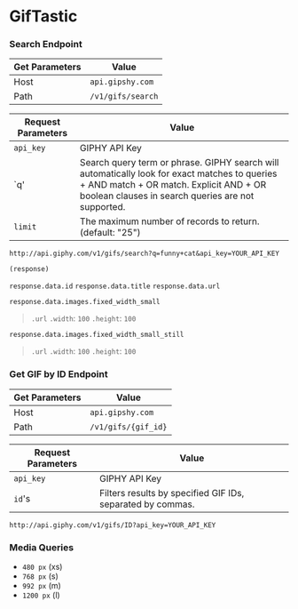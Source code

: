 # GifTastic

### Search Endpoint

|Get Parameters|Value|
|---|---|
| Host | `api.gipshy.com` |
| Path | `/v1/gifs/search` |

|Request Parameters|Value|
|---|---|
|`api_key`|GIPHY API Key |
|`q'| Search query term or phrase. GIPHY search will automatically look for exact matches to queries + AND match + OR match. Explicit AND + OR boolean clauses in search queries are not supported.|
|`limit`|The maximum number of records to return. (default: "25")

`http://api.giphy.com/v1/gifs/search?q=funny+cat&api_key=YOUR_API_KEY`

`(response)`

`response.data.id`
`response.data.title`
`response.data.url`

`response.data.images.fixed_width_small`

> `.url`
> `.width`: `100`
> `.height`: `100`

`response.data.images.fixed_width_small_still`

> `.url`
> `.width`: `100`
> `.height`: `100`






### Get GIF by ID Endpoint

|Get Parameters|Value|
|---|---|
| Host | `api.gipshy.com` |
| Path | `/v1/gifs/{gif_id}` |

|Request Parameters|Value|
|---|---|
|`api_key`|GIPHY API Key |
|`id`'s| Filters results by specified GIF IDs, separated by commas.|


`http://api.giphy.com/v1/gifs/ID?api_key=YOUR_API_KEY`

### Media Queries

- `480 px` (xs)
- `768 px` (s)
- `992 px` (m)
- `1200 px` (l)

